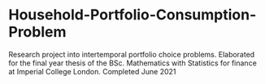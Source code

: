 # Household-Portfolio-Consumption-Problem
Research project into intertemporal portfolio choice problems. Elaborated for the final year thesis of the BSc. Mathematics with Statistics for finance at Imperial College London. Completed June 2021
